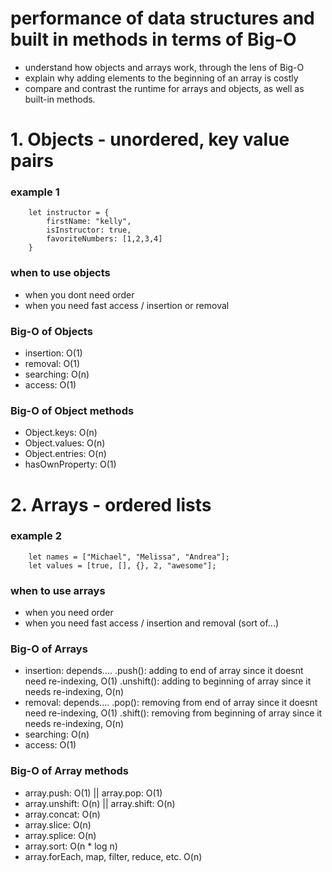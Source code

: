 # performance of data structures and built in methods in terms of Big-O

- understand how objects and arrays work, through the lens of Big-O
- explain why adding elements to the beginning of an array is costly
- compare and contrast the runtime for arrays and objects, as well as built-in methods.

# 1. Objects - unordered, key value pairs

### example 1

        let instructor = {
            firstName: "kelly",
            isInstructor: true,
            favoriteNumbers: [1,2,3,4]
        }

### when to use objects

- when you dont need order
- when you need fast access / insertion or removal

### Big-O of Objects

- insertion: O(1)
- removal: O(1)
- searching: O(n)
- access: O(1)

### Big-O of Object methods

- Object.keys: O(n)
- Object.values: O(n)
- Object.entries: O(n)
- hasOwnProperty: O(1)

# 2. Arrays - ordered lists

### example 2

        let names = ["Michael", "Melissa", "Andrea"];
        let values = [true, [], {}, 2, "awesome"];

### when to use arrays

- when you need order
- when you need fast access / insertion and removal (sort of...)

### Big-O of Arrays

- insertion: depends....
  .push(): adding to end of array since it doesnt need re-indexing, O(1)
  .unshift(): adding to beginning of array since it needs re-indexing, O(n)
- removal: depends....
  .pop(): removing from end of array since it doesnt need re-indexing, O(1)
  .shift(): removing from beginning of array since it needs re-indexing, O(n)
- searching: O(n)
- access: O(1)

### Big-O of Array methods

- array.push: O(1) || array.pop: O(1)
- array.unshift: O(n) || array.shift: O(n)
- array.concat: O(n)
- array.slice: O(n)
- array.splice: O(n)
- array.sort: O(n \* log n)
- array.forEach, map, filter, reduce, etc. O(n)
